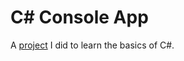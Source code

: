 # C# Console App

A [project](https://www.youtube.com/watch?v=52r9qUToOD8&list=PLLAZ4kZ9dFpNIBTYHNDrhfE9C-imUXCmk&index=1) I did to learn the basics of C#.
